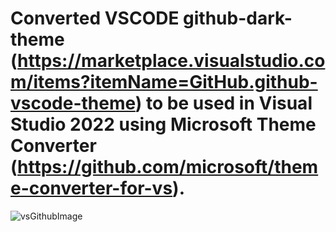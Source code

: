 # Converted VSCODE github-dark-theme (https://marketplace.visualstudio.com/items?itemName=GitHub.github-vscode-theme) to be used in Visual Studio 2022 using Microsoft Theme Converter (https://github.com/microsoft/theme-converter-for-vs).
![vsGithubImage](https://user-images.githubusercontent.com/92988853/147385017-571dc381-dbed-4542-b65a-fc621aa5b820.PNG)


